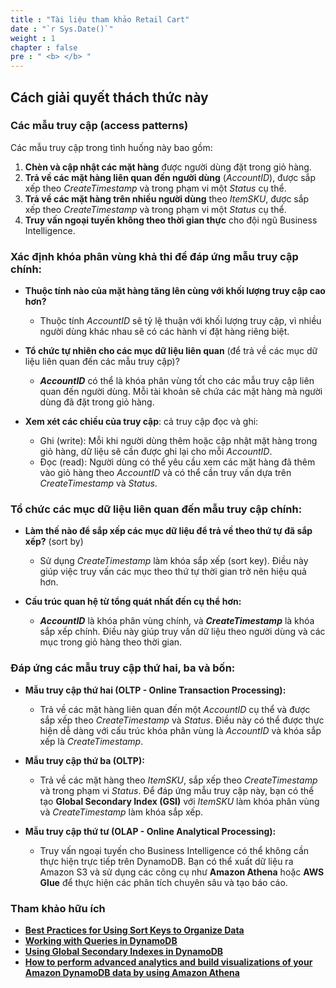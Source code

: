 ```yaml
---
title : "Tài liệu tham khảo Retail Cart"
date : "`r Sys.Date()`"
weight : 1
chapter : false
pre : " <b> </b> "
---
```


## Cách giải quyết thách thức này

### **Các mẫu truy cập (access patterns)**
Các mẫu truy cập trong tình huống này bao gồm:

1. **Chèn và cập nhật các mặt hàng** được người dùng đặt trong giỏ hàng.
2. **Trả về các mặt hàng liên quan đến người dùng** (_AccountID_), được sắp xếp theo _CreateTimestamp_ và trong phạm vi một _Status_ cụ thể.
3. **Trả về các mặt hàng trên nhiều người dùng** theo _ItemSKU_, được sắp xếp theo _CreateTimestamp_ và trong phạm vi một _Status_ cụ thể.
4. **Truy vấn ngoại tuyến không theo thời gian thực** cho đội ngũ Business Intelligence.

### **Xác định khóa phân vùng khả thi để đáp ứng mẫu truy cập chính:**

- **Thuộc tính nào của mặt hàng tăng lên cùng với khối lượng truy cập cao hơn?**
   - Thuộc tính _AccountID_ sẽ tỷ lệ thuận với khối lượng truy cập, vì nhiều người dùng khác nhau sẽ có các hành vi đặt hàng riêng biệt.
  
- **Tổ chức tự nhiên cho các mục dữ liệu liên quan** (để trả về các mục dữ liệu liên quan đến các mẫu truy cập)?
   - **_AccountID_** có thể là khóa phân vùng tốt cho các mẫu truy cập liên quan đến người dùng. Mỗi tài khoản sẽ chứa các mặt hàng mà người dùng đã đặt trong giỏ hàng.
  
- **Xem xét các chiều của truy cập**: cả truy cập đọc và ghi:
   - Ghi (write): Mỗi khi người dùng thêm hoặc cập nhật mặt hàng trong giỏ hàng, dữ liệu sẽ cần được ghi lại cho mỗi _AccountID_.
   - Đọc (read): Người dùng có thể yêu cầu xem các mặt hàng đã thêm vào giỏ hàng theo _AccountID_ và có thể cần truy vấn dựa trên _CreateTimestamp_ và _Status_.

### **Tổ chức các mục dữ liệu liên quan đến mẫu truy cập chính:**

- **Làm thế nào để sắp xếp các mục dữ liệu để trả về theo thứ tự đã sắp xếp?** (sort by)
   - Sử dụng _CreateTimestamp_ làm khóa sắp xếp (sort key). Điều này giúp việc truy vấn các mục theo thứ tự thời gian trở nên hiệu quả hơn.
  
- **Cấu trúc quan hệ từ tổng quát nhất đến cụ thể hơn:**
   - **_AccountID_** là khóa phân vùng chính, và **_CreateTimestamp_** là khóa sắp xếp chính. Điều này giúp truy vấn dữ liệu theo người dùng và các mục trong giỏ hàng theo thời gian.

### **Đáp ứng các mẫu truy cập thứ hai, ba và bốn:**

- **Mẫu truy cập thứ hai (OLTP - Online Transaction Processing):**
   - Trả về các mặt hàng liên quan đến một _AccountID_ cụ thể và được sắp xếp theo _CreateTimestamp_ và _Status_. Điều này có thể được thực hiện dễ dàng với cấu trúc khóa phân vùng là _AccountID_ và khóa sắp xếp là _CreateTimestamp_.
  
- **Mẫu truy cập thứ ba (OLTP):**
   - Trả về các mặt hàng theo _ItemSKU_, sắp xếp theo _CreateTimestamp_ và trong phạm vi _Status_. Để đáp ứng mẫu truy cập này, bạn có thể tạo **Global Secondary Index (GSI)** với _ItemSKU_ làm khóa phân vùng và _CreateTimestamp_ làm khóa sắp xếp.
  
- **Mẫu truy cập thứ tư (OLAP - Online Analytical Processing):**
   - Truy vấn ngoại tuyến cho Business Intelligence có thể không cần thực hiện trực tiếp trên DynamoDB. Bạn có thể xuất dữ liệu ra Amazon S3 và sử dụng các công cụ như **Amazon Athena** hoặc **AWS Glue** để thực hiện các phân tích chuyên sâu và tạo báo cáo.

### **Tham khảo hữu ích**

- **[Best Practices for Using Sort Keys to Organize Data](https://docs.aws.amazon.com/amazondynamodb/latest/developerguide/bp-sort-keys.html)**  
- **[Working with Queries in DynamoDB](https://docs.aws.amazon.com/amazondynamodb/latest/developerguide/Query.html)**  
- **[Using Global Secondary Indexes in DynamoDB](https://docs.aws.amazon.com/amazondynamodb/latest/developerguide/GSI.html)**  
- **[How to perform advanced analytics and build visualizations of your Amazon DynamoDB data by using Amazon Athena](https://aws.amazon.com/blogs/database/how-to-perform-advanced-analytics-and-build-visualizations-of-your-amazon-dynamodb-data-by-using-amazon-athena/)**

